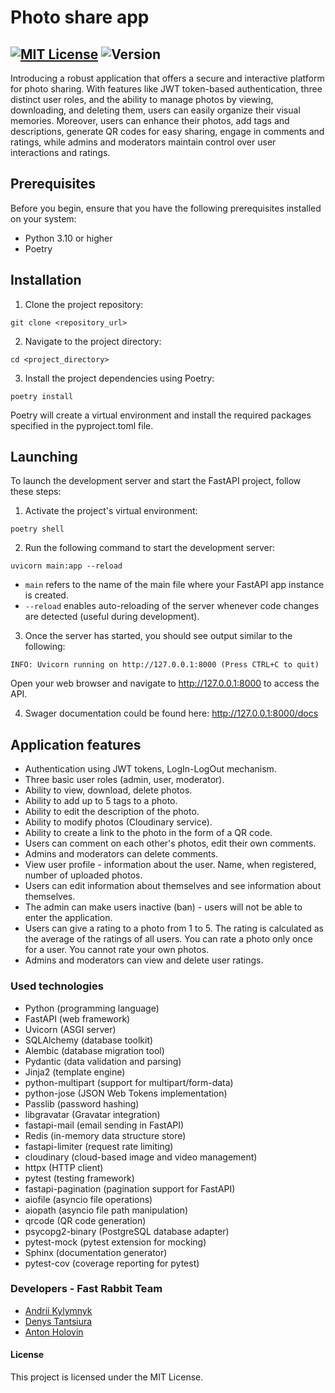 # Photo share app
[![MIT License](https://img.shields.io/badge/license-MIT-green)](https://github.com/theneonwhale/frt-photo-share/blob/main/LICENSE.md)
![Version](https://img.shields.io/badge/version-v0.1.0-green)
--
Introducing a robust application that offers a secure and interactive platform for photo sharing. With features like JWT token-based authentication, three distinct user roles, and the ability to manage photos by viewing, downloading, and deleting them, users can easily organize their visual memories. Moreover, users can enhance their photos, add tags and descriptions, generate QR codes for easy sharing, engage in comments and ratings, while admins and moderators maintain control over user interactions and ratings.

## Prerequisites
Before you begin, ensure that you have the following prerequisites installed on your system:

- Python 3.10 or higher
- Poetry

## Installation
1. Clone the project repository:
```
git clone <repository_url>
```

2. Navigate to the project directory:
```
cd <project_directory>
```
3. Install the project dependencies using Poetry:
```
poetry install
```
Poetry will create a virtual environment and install the required packages specified in the pyproject.toml file.

## Launching
To launch the development server and start the FastAPI project, follow these steps:

1. Activate the project's virtual environment:
```
poetry shell
```
2. Run the following command to start the development server:
```
uvicorn main:app --reload
```
- ```main``` refers to the name of the main file where your FastAPI app instance is created.
- ```--reload``` enables auto-reloading of the server whenever code changes are detected (useful during development).
3. Once the server has started, you should see output similar to the following:

```
INFO: Uvicorn running on http://127.0.0.1:8000 (Press CTRL+C to quit)
```
Open your web browser and navigate to http://127.0.0.1:8000 to access the API.

4. Swager documentation could be found here: http://127.0.0.1:8000/docs

## Application features
- Authentication using JWT tokens, LogIn-LogOut mechanism.
- Three basic user roles (admin, user, moderator).
- Ability to view, download, delete photos.
- Ability to add up to 5 tags to a photo.
- Ability to edit the description of the photo.
- Ability to modify photos (Cloudinary service).
- Ability to create a link to the photo in the form of a QR code.
- Users can comment on each other's photos, edit their own comments.
- Admins and moderators can delete comments.
- View user profile - information about the user. Name, when registered, number of uploaded photos.
- Users can edit information about themselves and see information about themselves.
- The admin can make users inactive (ban) - users will not be able to enter the application.
- Users can give a rating to a photo from 1 to 5. The rating is calculated as the average of the ratings of all users. You can rate a photo only once for a user. You cannot rate your own photos.
- Admins and moderators can view and delete user ratings.

### Used technologies
- Python (programming language)
- FastAPI (web framework)
- Uvicorn (ASGI server)
- SQLAlchemy (database toolkit)
- Alembic (database migration tool)
- Pydantic (data validation and parsing)
- Jinja2 (template engine)
- python-multipart (support for multipart/form-data)
- python-jose (JSON Web Tokens implementation)
- Passlib (password hashing)
- libgravatar (Gravatar integration)
- fastapi-mail (email sending in FastAPI)
- Redis (in-memory data structure store)
- fastapi-limiter (request rate limiting)
- cloudinary (cloud-based image and video management)
- httpx (HTTP client)
- pytest (testing framework)
- fastapi-pagination (pagination support for FastAPI)
- aiofile (asyncio file operations)
- aiopath (asyncio file path manipulation)
- qrcode (QR code generation)
- psycopg2-binary (PostgreSQL database adapter)
- pytest-mock (pytest extension for mocking)
- Sphinx (documentation generator)
- pytest-cov (coverage reporting for pytest)

### Developers - Fast Rabbit Team
- [Andrii Kylymnyk](https://github.com/theneonwhale)
- [Denys Tantsiura](https://github.com/DenysTantsiura)
- [Anton Holovin](https://github.com/Unfeir)

#### License
This project is licensed under the MIT License.
